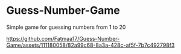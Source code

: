 # Guess-Number-Game
Simple game for guessing numbers from 1 to 20 


https://github.com/Fatmaa17/Guess-Number-Game/assets/111180058/82a99c68-8a3a-428c-af5f-7b7c492798f3

